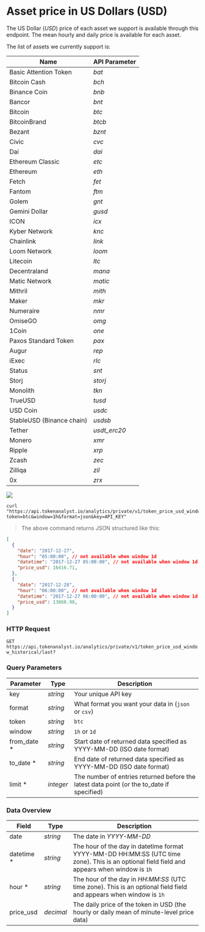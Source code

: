 # Asset price in US Dollars (USD)
The US Dollar (_USD_) price of each asset we support is available through this endpoint. The mean hourly and daily price is available for each asset.

The list of assets we currently support is:

| Name                      | API Parameter |
|---------------------------|---------------|
| Basic Attention Token     | _bat_         |
| Bitcoin Cash              | _bch_         |
| Binance Coin              | _bnb_         |
| Bancor                    | _bnt_         |
| Bitcoin                   | _btc_         |
| BitcoinBrand              | _btcb_        |
| Bezant                    | _bznt_        |
| Civic                     | _cvc_         |
| Dai                       | _dai_         |
| Ethereum Classic          | _etc_         |
| Ethereum                  | _eth_         |
| Fetch                     | _fet_         |
| Fantom                    | _ftm_         |
| Golem                     | _gnt_         |
| Gemini Dollar             | _gusd_        |
| ICON                      | _icx_         |
| Kyber Network             | _knc_         |
| Chainlink                 | _link_        |
| Loom Network              | _loom_        |
| Litecoin                  | _ltc_         |
| Decentraland              | _mana_        |
| Matic Network             | _matic_       |
| Mithril                   | _mith_        |
| Maker                     | _mkr_         |
| Numeraire                 | _nmr_         |
| OmiseGO                   | _omg_         |
| 1Coin                     | _one_         |
| Paxos Standard Token      | _pax_         |
| Augur                     | _rep_         |
| iExec                     | _rlc_         |
| Status                    | _snt_         |
| Storj                     | _storj_       |
| Monolith                  | _tkn_         |
| TrueUSD                   | _tusd_        |
| USD Coin                  | _usdc_        |
| StableUSD (Binance chain) | _usdsb_       |
| Tether                    | _usdt_erc20_  |
| Monero                    | _xmr_         |
| Ripple                    | _xrp_         |
| Zcash                     | _zec_         |
| Zilliqa                   | _zil_         |
| 0x                        | _zrx_         |


<img src="https://img.shields.io/badge/Tier-Hobbyist-blue.svg"/>

```shell
curl "https://api.tokenanalyst.io/analytics/private/v1/token_price_usd_window_historical/last?token=btc&window=1h&format=json&key=API_KEY"
```

> The above command returns JSON structured like this:

```json
[
  {
    "date": "2017-12-27",
    "hour": "05:00:00", // not available when window 1d
    "datetime": "2017-12-27 05:00:00", // not available when window 1d
    "price_usd": 16416.71,
  },
  {
    "date": "2017-12-28",
    "hour": "06:00:00", // not available when window 1d
    "datetime": "2017-12-27 06:00:00", // not available when window 1d
    "price_usd": 13868.98,
  }
]
```

### HTTP Request

`GET https://api.tokenanalyst.io/analytics/private/v1/token_price_usd_window_historical/last?`

### Query Parameters

| Parameter | Type     | Description                                         |
| --------- | -------- | --------------------------------------------------- |
| key       | _string_ | Your unique API key                                 |
| format    | _string_ | What format you want your data in (`json` or `csv`) |
| token     | _string_ | `btc`                                               |
| window    | _string_ | `1h` or `1d`                                        |
| from_date \* | _string_  | Start date of returned data specified as YYYY-MM-DD (ISO date format)                     |
| to_date \*   | _string_  | End date of returned data specified as YYYY-MM-DD (ISO date format)                       |
| limit \*     | _integer_ | The number of entries returned before the latest data point (or the to_date if specified) |


### Data Overview

| Field         | Type     | Description                                          |
| ------------- | -------- | ---------------------------------------------------- |
| date         | _string_ | The date in _YYYY-MM-DD_                                                  |
| datetime *   | _string_  | The hour of the day in datetime format YYYY-MM-DD HH:MM:SS (UTC time zone). This is an optional field field and appears when window is `1h`                                                                               |
| hour *       | _string_  | The hour of the day in _HH:MM:SS_ (UTC time zone). This is an optional field field and appears when window is `1h`                                                                                                        |
| price_usd    | _decimal_ | The daily price of the token in USD (the hourly or daily mean of minute-level price data) |
